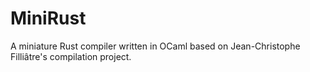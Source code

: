 
# MiniRust

A miniature Rust compiler written in OCaml based on Jean-Christophe Filliâtre's compilation project.

